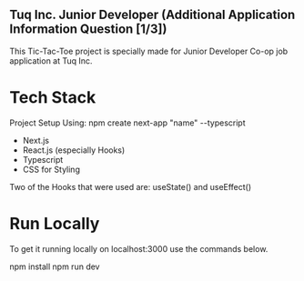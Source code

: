 ## Tuq Inc. Junior Developer (Additional Application Information Question [1/3])

This Tic-Tac-Toe project is specially made for Junior Developer Co-op job application at Tuq Inc.

# Tech Stack

Project Setup Using: npm create next-app "name" --typescript

- Next.js
- React.js (especially Hooks)
- Typescript
- CSS for Styling

Two of the Hooks that were used are:
useState() and useEffect()

# Run Locally

To get it running locally on localhost:3000 use the commands below.

npm install
npm run dev
